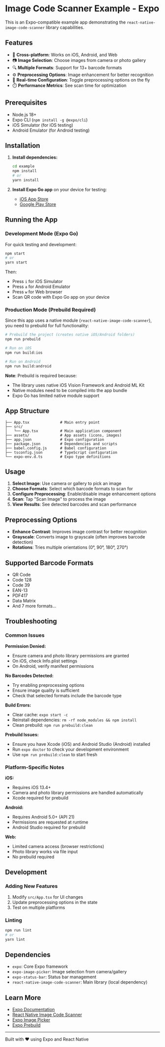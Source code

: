 # Image Code Scanner Example - Expo

This is an Expo-compatible example app demonstrating the `react-native-image-code-scanner` library capabilities.

## Features

- 📱 **Cross-platform**: Works on iOS, Android, and Web
- 📷 **Image Selection**: Choose images from camera or photo gallery
- 🔍 **Multiple Formats**: Support for 13+ barcode formats
- ⚙️ **Preprocessing Options**: Image enhancement for better recognition
- 🎯 **Real-time Configuration**: Toggle preprocessing options on the fly
- ⏱️ **Performance Metrics**: See scan time for optimization

## Prerequisites

- Node.js 18+ 
- Expo CLI (`npm install -g @expo/cli`)
- iOS Simulator (for iOS testing)
- Android Emulator (for Android testing)

## Installation

1. **Install dependencies:**
   ```bash
   cd example
   npm install
   # or
   yarn install
   ```

2. **Install Expo Go app** on your device for testing:
   - [iOS App Store](https://apps.apple.com/app/expo-go/id982107779)
   - [Google Play Store](https://play.google.com/store/apps/details?id=host.exp.exponent)

## Running the App

### Development Mode (Expo Go)

For quick testing and development:

```bash
npm start
# or
yarn start
```

Then:
- Press `i` for iOS Simulator
- Press `a` for Android Emulator
- Press `w` for Web browser
- Scan QR code with Expo Go app on your device

### Production Mode (Prebuild Required)

Since this app uses a native module (`react-native-image-code-scanner`), you need to prebuild for full functionality:

```bash
# Prebuild the project (creates native iOS/Android folders)
npm run prebuild

# Run on iOS
npm run build:ios

# Run on Android  
npm run build:android
```

**Note**: Prebuild is required because:
- The library uses native iOS Vision Framework and Android ML Kit
- Native modules need to be compiled into the app bundle
- Expo Go has limited native module support

## App Structure

```
├── App.tsx              # Main entry point
├── src/
│   └── App.tsx          # Main application component
├── assets/              # App assets (icons, images)
├── app.json             # Expo configuration
├── package.json         # Dependencies and scripts
├── babel.config.js      # Babel configuration
├── tsconfig.json        # TypeScript configuration
└── expo-env.d.ts        # Expo type definitions
```

## Usage

1. **Select Image**: Use camera or gallery to pick an image
2. **Choose Formats**: Select which barcode formats to scan for
3. **Configure Preprocessing**: Enable/disable image enhancement options
4. **Scan**: Tap "Scan Image" to process the image
5. **View Results**: See detected barcodes and scan performance

## Preprocessing Options

- **Enhance Contrast**: Improves image contrast for better recognition
- **Grayscale**: Converts image to grayscale (often improves barcode detection)
- **Rotations**: Tries multiple orientations (0°, 90°, 180°, 270°)

## Supported Barcode Formats

- QR Code
- Code 128
- Code 39
- EAN-13
- PDF417
- Data Matrix
- And 7 more formats...

## Troubleshooting

### Common Issues

**Permission Denied:**
- Ensure camera and photo library permissions are granted
- On iOS, check Info.plist settings
- On Android, verify manifest permissions

**No Barcodes Detected:**
- Try enabling preprocessing options
- Ensure image quality is sufficient
- Check that selected formats include the barcode type

**Build Errors:**
- Clear cache: `expo start -c`
- Reinstall dependencies: `rm -rf node_modules && npm install`
- Clean prebuild: `npm run prebuild:clean`

**Prebuild Issues:**
- Ensure you have Xcode (iOS) and Android Studio (Android) installed
- Run `expo doctor` to check your development environment
- Use `npm run prebuild:clean` to start fresh

### Platform-Specific Notes

**iOS:**
- Requires iOS 13.4+
- Camera and photo library permissions are handled automatically
- Xcode required for prebuild

**Android:**
- Requires Android 5.0+ (API 21)
- Permissions are requested at runtime
- Android Studio required for prebuild

**Web:**
- Limited camera access (browser restrictions)
- Photo library works via file input
- No prebuild required

## Development

### Adding New Features

1. Modify `src/App.tsx` for UI changes
2. Update preprocessing options in the state
3. Test on multiple platforms

### Linting

```bash
npm run lint
# or
yarn lint
```

## Dependencies

- `expo`: Core Expo framework
- `expo-image-picker`: Image selection from camera/gallery
- `expo-status-bar`: Status bar management
- `react-native-image-code-scanner`: Main library (local dependency)

## Learn More

- [Expo Documentation](https://docs.expo.dev/)
- [React Native Image Code Scanner](../README.md)
- [Expo Image Picker](https://docs.expo.dev/versions/latest/sdk/image-picker/)
- [Expo Prebuild](https://docs.expo.dev/workflow/prebuild/)

---

Built with ❤️ using Expo and React Native
